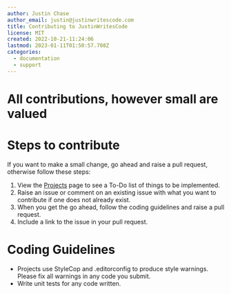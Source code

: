 ```yaml
---
author: Justin Chase
author_email: justin@justinwritescode.com
title: Contributing to JustinWritesCode
license: MIT
created: 2022-10-21-11:24:06
lastmod: 2023-01-11T01:50:57.708Z
categories:
  - documentation
  - support
---
```


# All contributions, however small are valued

# Steps to contribute

 If you want to make a small change, go ahead and raise a pull request, otherwise follow these steps:

1. View the [Projects](https://github.com/users/justinwritescode/projects/1) page to see a To-Do list of things to be implemented.
2. Raise an issue or comment on an existing issue with what you want to contribute if one does not already exist.
3. When you get the go ahead, follow the coding guidelines and raise a pull request.
4. Include a link to the issue in your pull request.

# Coding Guidelines

- Projects use StyleCop and .editorconfig to produce style warnings. Please fix all warnings in any code you submit.
- Write unit tests for any code written.
